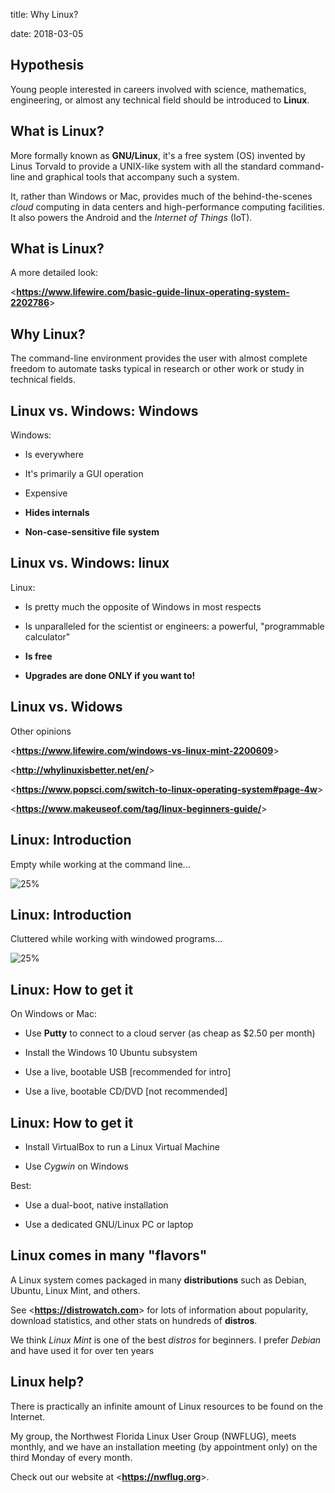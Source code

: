 title: Why Linux?
<!-- insert-file why-linux-headers.md -->
date: 2018-03-05

## Hypothesis

Young people interested in careers involved with science, mathematics,
engineering, or almost any technical field should be introduced to
**Linux**.

## What is Linux?

More formally known as  **GNU/Linux**,
it's a free system (OS) invented by Linus Torvald to
provide a UNIX-like system with all the standard
command-line and graphical tools that accompany
such a system.

It, rather than Windows or Mac, provides much of the behind-the-scenes
*cloud* computing in data centers and high-performance computing
facilities. It also powers the Android and the *Internet of Things* (IoT).

## What is Linux?

A more detailed look:

<**<https://www.lifewire.com/basic-guide-linux-operating-system-2202786>**>

## Why Linux?

The command-line environment provides the user with almost complete
freedom to automate tasks typical in research or other work or study
in technical fields.

## Linux vs. Windows: Windows

Windows:

- Is everywhere

- It's primarily a GUI operation

- Expensive

- **Hides internals**

- **Non-case-sensitive file system**

## Linux vs. Windows: linux

Linux:

- Is pretty much the opposite of Windows in most respects

- Is unparalleled for the scientist or engineers: a powerful,
  "programmable calculator"

- **Is free**

- **Upgrades are done ONLY if you want to!**

## Linux vs. Widows

Other opinions

<**<https://www.lifewire.com/windows-vs-linux-mint-2200609>**>

<**<http://whylinuxisbetter.net/en/>**>

<**<https://www.popsci.com/switch-to-linux-operating-system#page-4w>**>

<**<https://www.makeuseof.com/tag/linux-beginners-guide/>**>

## Linux: Introduction
Empty while working at the command line...

![25%](pics/my-deb8-desktop-Screenshot.png)

## Linux: Introduction

Cluttered while working with windowed programs...

![25%](pics/cluttered-desktop-Screenshot.png)

## Linux: How to get it

On Windows or Mac:

+ Use **Putty** to connect to a cloud server (as cheap as $2.50 per month)

+ Install the Windows 10 Ubuntu subsystem

+ Use a live, bootable USB [recommended for intro]

+ Use a live, bootable CD/DVD [not recommended]

## Linux: How to get it

+ Install VirtualBox to run a Linux Virtual Machine

+ Use *Cygwin* on Windows

Best:

+ Use a dual-boot, native installation

+ Use a dedicated GNU/Linux PC or laptop

## Linux comes in many "flavors"

A Linux system comes packaged in many **distributions** such as
Debian, Ubuntu, Linux Mint, and others.

See <**<https://distrowatch.com>**> for lots of information about
popularity, download statistics, and other stats on hundreds of
**distros**.

We think *Linux Mint* is one of the best *distros* for beginners. I
prefer *Debian* and have used it for over ten years

## Linux help?

There is practically an infinite amount of Linux resources to be found
on the Internet.

My group, the Northwest Florida Linux User Group (NWFLUG), meets
monthly, and we have an installation meeting (by appointment only) on
the third Monday of every month.

Check out our website at <**<https://nwflug.org>**>.
